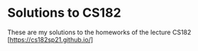 # Solutions to CS182
These are my solutions to the homeworks of the lecture CS182 [https://cs182sp21.github.io/]
